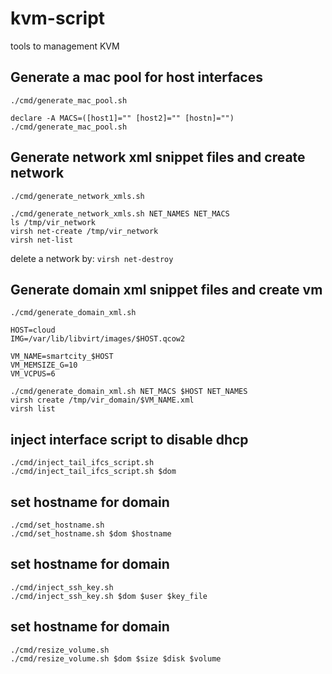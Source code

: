 # kvm-script
tools to management KVM

## Generate a mac pool for host interfaces

```
./cmd/generate_mac_pool.sh

declare -A MACS=([host1]="" [host2]="" [hostn]="")
./cmd/generate_mac_pool.sh
```

## Generate network xml snippet files and create network

```
./cmd/generate_network_xmls.sh

./cmd/generate_network_xmls.sh NET_NAMES NET_MACS
ls /tmp/vir_network
virsh net-create /tmp/vir_network
virsh net-list

```
delete a network by: `virsh net-destroy`

## Generate domain xml snippet files and create vm

```
./cmd/generate_domain_xml.sh

HOST=cloud
IMG=/var/lib/libvirt/images/$HOST.qcow2

VM_NAME=smartcity_$HOST
VM_MEMSIZE_G=10
VM_VCPUS=6

./cmd/generate_domain_xml.sh NET_MACS $HOST NET_NAMES
virsh create /tmp/vir_domain/$VM_NAME.xml
virsh list
```

## inject interface script to disable dhcp

```
./cmd/inject_tail_ifcs_script.sh
./cmd/inject_tail_ifcs_script.sh $dom
```

## set hostname for domain
```
./cmd/set_hostname.sh
./cmd/set_hostname.sh $dom $hostname
```

## set hostname for domain
```
./cmd/inject_ssh_key.sh
./cmd/inject_ssh_key.sh $dom $user $key_file
```

## set hostname for domain
```
./cmd/resize_volume.sh
./cmd/resize_volume.sh $dom $size $disk $volume
```
